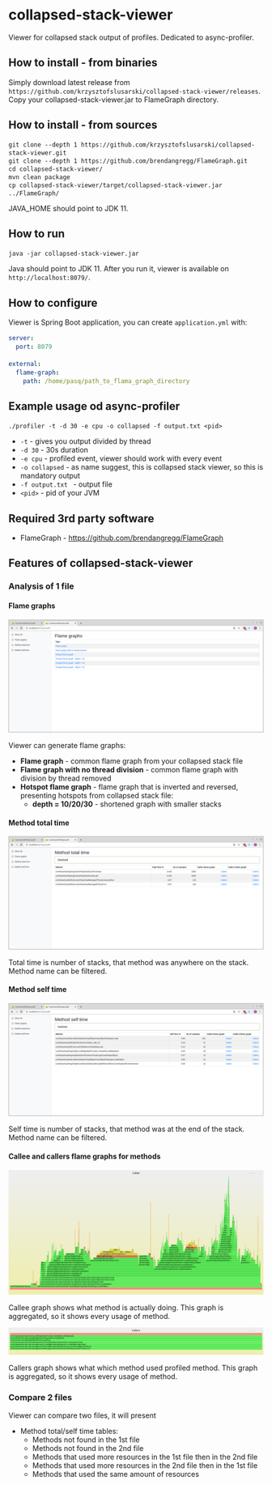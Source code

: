 # collapsed-stack-viewer
Viewer for collapsed stack output of profiles. Dedicated to async-profiler.

## How to install - from binaries
Simply download latest release from `https://github.com/krzysztofslusarski/collapsed-stack-viewer/releases`.
Copy your collapsed-stack-viewer.jar to FlameGraph directory.

## How to install - from sources
```shell script
git clone --depth 1 https://github.com/krzysztofslusarski/collapsed-stack-viewer.git
git clone --depth 1 https://github.com/brendangregg/FlameGraph.git
cd collapsed-stack-viewer/
mvn clean package
cp collapsed-stack-viewer/target/collapsed-stack-viewer.jar ../FlameGraph/
```

JAVA_HOME should point to JDK 11.

## How to run
`java -jar collapsed-stack-viewer.jar`

Java should point to JDK 11. After you run it, viewer is available on `http://localhost:8079/`.

## How to configure
Viewer is Spring Boot application, you can create `application.yml` with:

```yaml
server:
  port: 8079 

external:
  flame-graph:
    path: /home/pasq/path_to_flama_graph_directory
```

## Example usage od async-profiler
`
./profiler -t -d 30 -e cpu -o collapsed -f output.txt <pid>
`

* `-t` - gives you output divided by thread
* `-d 30` - 30s duration
* `-e cpu` - profiled event, viewer should work with every event
* `-o collapsed` - as name suggest, this is collapsed stack viewer, so this is mandatory output
* `-f output.txt ` - output file
* `<pid>` - pid of your JVM

## Required 3rd party software
* FlameGraph - https://github.com/brendangregg/FlameGraph

## Features of collapsed-stack-viewer
### Analysis of 1 file
#### Flame graphs
![Flame graphs](images/flame-graphs.png)

Viewer can generate flame graphs:
* **Flame graph** - common flame graph from your collapsed stack file
* **Flame graph with no thread division** - common flame graph with division by thread removed
* **Hotspot flame graph** - flame graph that is inverted and reversed, presenting hotspots from collapsed stack file:
  *  **depth = 10/20/30** - shortened graph with smaller stacks

#### Method total time
![Total time](images/total-time.png)

Total time is number of stacks, that method was anywhere on the stack. Method name can be filtered.    

#### Method self time
![Self time](images/self-time.png)

Self time is number of stacks, that method was at the end of the stack. Method name can be filtered.      

#### Callee and callers flame graphs for methods
![Callee](images/callee.svg)

Callee graph shows what method is actually doing. This graph is aggregated, so it shows every usage of method.

![Callee](images/callers.svg)

Callers graph shows what which method used profiled method. This graph is aggregated, so it shows every usage of method.

### Compare 2 files

Viewer can compare two files, it will present 
* Method total/self time tables:
  * Methods not found in the 1st file
  * Methods not found in the 2nd file
  * Methods that used more resources in the 1st file then in the 2nd file
  * Methods that used more resources in the 2nd file then in the 1st file
  * Methods that used the same amount of resources
